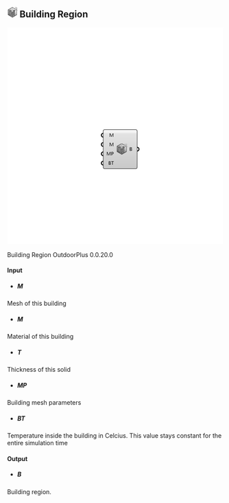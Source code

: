 ## ![](../../images/icons/Building_Region.png) Building Region

![](../../images/components/Building_Region.png)

Building Region 
 OutdoorPlus 0.0.20.0

#### Input
* ##### M 
Mesh of this building
* ##### M 
Material of this building
* ##### T 
Thickness of this solid
* ##### MP 
Building mesh parameters
* ##### BT 
Temperature inside the building in Celcius. This value stays constant for the entire simulation time

#### Output
* ##### B
Building region.